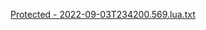 
































[Protected - 2022-09-03T234200.569.lua.txt](https://github.com/GooD1020/SAZX_UPD_NORMAL/files/9483027/Protected.-.2022-09-03T234200.569.lua.txt)

